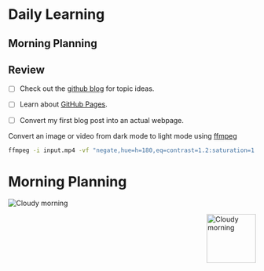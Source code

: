 # Daily Learning

## Morning Planning

## Review



- [ ] Check out the [github blog](https://github.blog/) for topic ideas.
- [ ] Learn about [GitHub Pages](https://skills.github.com/#first-day-on-github).
- [ ] Convert my first blog post into an actual webpage.



Convert an image or video from dark mode to light mode using [ffmpeg](https://www.ffmpeg.org)

```bash
ffmpeg -i input.mp4 -vf "negate,hue=h=180,eq=contrast=1.2:saturation=1.1" output.mp4
```

# Morning Planning

![Cloudy morning](https://octodex.github.com/images/cloud.jpg)

<img alt="Cloudy morning" src="https://octodex.github.com/images/cloud.jpg" width="100" align="right">
